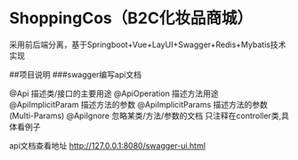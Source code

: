 # ShoppingCos（B2C化妆品商城）
采用前后端分离，基于Springboot+Vue+LayUI+Swagger+Redis+Mybatis技术实现

##项目说明 ###swagger编写api文档

@Api 描述类/接口的主要用途
@ApiOperation 描述方法用途
@ApiImplicitParam 描述方法的参数
@ApiImplicitParams 描述方法的参数(Multi-Params)
@ApiIgnore 忽略某类/方法/参数的文档
只注释在controller类,具体看例子

api文档查看地址 http://127.0.0.1:8080/swagger-ui.html
